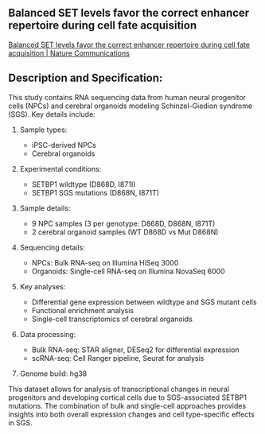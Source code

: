 ## Balanced SET levels favor the correct enhancer repertoire during cell fate acquisition

[Balanced SET levels favor the correct enhancer repertoire during cell fate acquisition | Nature Communications](https://www.nature.com/articles/s41467-023-39043-x)

## Description and Specification:

This study contains RNA sequencing data from human neural progenitor cells (NPCs) and cerebral organoids modeling Schinzel-Giedion syndrome (SGS). Key details include:

1. Sample types:

   - iPSC-derived NPCs
   - Cerebral organoids
2. Experimental conditions:

   - SETBP1 wildtype (D868D, I871I)
   - SETBP1 SGS mutations (D868N, I871T)
3. Sample details:

   - 9 NPC samples (3 per genotype: D868D, D868N, I871T)
   - 2 cerebral organoid samples (WT D868D vs Mut D868N)
4. Sequencing details:

   - NPCs: Bulk RNA-seq on Illumina HiSeq 3000
   - Organoids: Single-cell RNA-seq on Illumina NovaSeq 6000
5. Key analyses:

   - Differential gene expression between wildtype and SGS mutant cells
   - Functional enrichment analysis
   - Single-cell transcriptomics of cerebral organoids
6. Data processing:

   - Bulk RNA-seq: STAR aligner, DESeq2 for differential expression
   - scRNA-seq: Cell Ranger pipeline, Seurat for analysis
7. Genome build: hg38

This dataset allows for analysis of transcriptional changes in neural progenitors and developing cortical cells due to SGS-associated SETBP1 mutations. The combination of bulk and single-cell approaches provides insights into both overall expression changes and cell type-specific effects in SGS.
